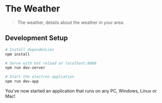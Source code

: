 # The Weather

> The weather, details about the weather in your area.

## Development Setup

``` bash
# Install dependencies
npm install

# Serve with hot reload at localhost:8080
npm run dev-server

# Start the electron applcation
npm run dev-app
```

You've now started an application that runs on any PC, Windows, Linux or Mac!